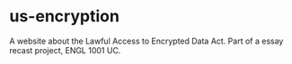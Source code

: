 # us-encryption

A website about the Lawful Access to Encrypted Data Act. Part of a essay recast project, ENGL 1001 UC.
